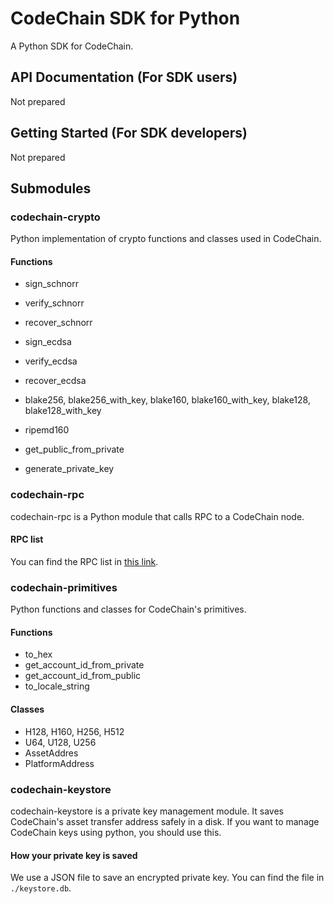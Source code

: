 # CodeChain SDK for Python

A Python SDK for CodeChain.

## API Documentation (For SDK users)

Not prepared

## Getting Started (For SDK developers)

Not prepared

## Submodules

### codechain-crypto

Python implementation of crypto functions and classes used in CodeChain.

#### Functions

* sign_schnorr
* verify_schnorr
* recover_schnorr

* sign_ecdsa
* verify_ecdsa
* recover_ecdsa
* blake256, blake256_with_key, blake160, blake160_with_key, blake128, blake128_with_key
* ripemd160
* get_public_from_private
* generate_private_key

### codechain-rpc

codechain-rpc is a Python module that calls RPC to a CodeChain node.

#### RPC list

You can find the RPC list in [this link](https://github.com/CodeChain-io/codechain/blob/master/spec/JSON-RPC.md).

### codechain-primitives

Python functions and classes for CodeChain's primitives.

#### Functions

* to_hex
* get_account_id_from_private
* get_account_id_from_public
* to_locale_string

#### Classes

* H128, H160, H256, H512
* U64, U128, U256
* AssetAddres
* PlatformAddress

### codechain-keystore

codechain-keystore is a private key management module. It saves CodeChain's asset transfer address safely in a disk. If you want to manage CodeChain keys using python, you should use this.

#### How your private key is saved

We use a JSON file to save an encrypted private key. You can find the file in `./keystore.db`.
